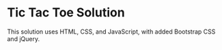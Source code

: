 # Tic Tac Toe Solution

This solution uses HTML, CSS, and JavaScript, with added Bootstrap CSS and jQuery. 
